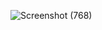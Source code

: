 ![Screenshot (768)](https://github.com/user-attachments/assets/68663ce8-9dd5-45e5-baad-4e935442dcab)
